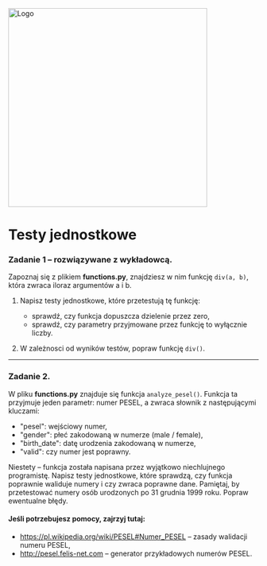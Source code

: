 <img alt="Logo" src="http://coderslab.pl/svg/logo-coderslab.svg" width="400">

# Testy jednostkowe

### Zadanie 1 &ndash; rozwiązywane z wykładowcą.

Zapoznaj się z plikiem **functions.py**, znajdziesz w nim funkcję `div(a, b)`, która zwraca iloraz argumentów a i b.

1. Napisz testy jednostkowe, które przetestują tę funkcję:
    * sprawdź, czy funkcja dopuszcza dzielenie przez zero,
    * sprawdź, czy parametry przyjmowane przez funkcję to wyłącznie liczby.

2. W zależnosci od wyników testów, popraw funkcję `div()`.

---

### Zadanie 2.

W pliku **functions.py** znajduje się funkcja `analyze_pesel()`. Funkcja ta przyjmuje jeden parametr: numer PESEL, a zwraca słownik z następującymi kluczami:

* "pesel": wejściowy numer,
* "gender": płeć zakodowaną w numerze (male / female),
* "birth_date": datę urodzenia zakodowaną w numerze,
* "valid": czy numer jest poprawny.

Niestety – funkcja została napisana przez wyjątkowo niechlujnego programistę. Napisz testy jednostkowe, które sprawdzą, czy funkcja poprawnie
waliduje numery i czy zwraca poprawne dane. Pamiętaj, by przetestować numery osób urodzonych po 31 grudnia 1999 roku. Popraw ewentualne błędy.

#### Jeśli potrzebujesz pomocy, zajrzyj tutaj:

* https://pl.wikipedia.org/wiki/PESEL#Numer_PESEL – zasady walidacji numeru PESEL,
* http://pesel.felis-net.com – generator przykładowych numerów PESEL.
